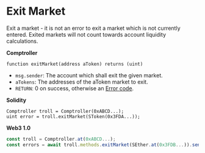 # Exit Market

Exit a market - it is not an error to exit a market which is not currently entered. Exited markets will not count towards account liquidity calculations.

**Comptroller**

```text
function exitMarket(address aToken) returns (uint)
```

* `msg.sender`: The account which shall exit the given market.
* `aTokens`: The addresses of the aToken market to exit.
* `RETURN`: 0 on success, otherwise an [Error code](error-codes.md).

**Solidity**

```text
Comptroller troll = Comptroller(0xABCD...);
uint error = troll.exitMarket(SToken(0x3FDA...));
```

**Web3 1.0**

```javascript
const troll = Comptroller.at(0xABCD...);
const errors = await troll.methods.exitMarket(SEther.at(0x3FDB...)).send({from: ...});
```

